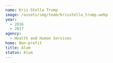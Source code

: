 ```yaml
---
name: Kris-Stella Trump
image: /assets/img/team/krisstella_trump.webp
year: 
  - 2016
  - 2017
agency:
  - Health and Human Services
home: Non-profit
title: Alum 
status: Alum
---
```

